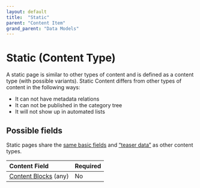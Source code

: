 ```yaml
---
layout: default
title:  "Static"
parent: "Content Item"
grand_parent: "Data Models"
---
```


# Static (Content Type)

A static page is similar to other types of content and is defined as a content type (with possible variants). Static Content differs from other types of content in the following ways:

* It can not have metadata relations
* It can not be published in the category tree
* It will not show up in automated lists

## Possible fields

Static pages share the [same basic fields](content-item.md) and [“teaser data”](content-item.md#teaser-data) as other content types.

| Content Field                                   | Required |
|:------------------------------------------------|:---------|
| [Content Blocks](content-blocks.md) (any)       | No       |
